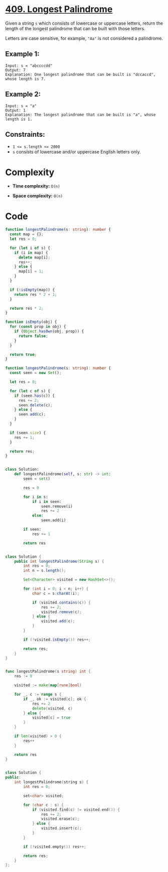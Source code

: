 # [409. Longest Palindrome](https://leetcode.com/problems/longest-palindrome/description/?envType=daily-question&envId=2024-06-04)

Given a string `s` which consists of lowercase or uppercase letters, return the length of the longest palindrome that can be built with those letters.

Letters are case sensitive, for example, `"Aa"` is not considered a palindrome.

## Example 1:

```
Input: s = "abccccdd"
Output: 7
Explanation: One longest palindrome that can be built is "dccaccd", whose length is 7.
```

## Example 2:

```
Input: s = "a"
Output: 1
Explanation: The longest palindrome that can be built is "a", whose length is 1.
```

## Constraints:

- `1 <= s.length <= 2000`
- `s` consists of lowercase and/or uppercase English letters only.

# Complexity

- **Time complexity:**
  `O(n)`

- **Space complexity:**
  `O(n)`

# Code

```ts
function longestPalindrome(s: string): number {
  const map = {};
  let res = 0;

  for (let i of s) {
    if (i in map) {
      delete map[i];
      res++;
    } else {
      map[i] = 1;
    }
  }

  if (!isEmpty(map)) {
    return res * 2 + 1;
  }

  return res * 2;
}

function isEmpty(obj) {
  for (const prop in obj) {
    if (Object.hasOwn(obj, prop)) {
      return false;
    }
  }

  return true;
}
```

```ts
function longestPalindrome(s: string): number {
  const seen = new Set();

  let res = 0;

  for (let c of s) {
    if (seen.has(c)) {
      res += 2;
      seen.delete(c);
    } else {
      seen.add(c);
    }
  }

  if (seen.size) {
    res += 1;
  }

  return res;
}
```

```python

class Solution:
    def longestPalindrome(self, s: str) -> int:
        seen = set()

        res = 0

        for i in s:
            if i in seen:
                seen.remove(i)
                res += 2
            else:
                seen.add(i)

        if seen:
            res += 1

        return res

```

```java

class Solution {
    public int longestPalindrome(String s) {
        int res = 0;
        int n = s.length();

        Set<Character> visited = new HashSet<>();

        for (int i = 0; i < n; i++) {
            char c = s.charAt(i);

            if (visited.contains(c)) {
                res += 2;
                visited.remove(c);
            } else {
                visited.add(c);
            }
        }

        if (!visited.isEmpty()) res++;

        return res;
    }
}

```

```go

func longestPalindrome(s string) int {
	res := 0

	visited := make(map[rune]bool)

	for _, c := range s {
		if _, ok := visited[c]; ok {
			res += 2
			delete(visited, c)
		} else {
			visited[c] = true
		}
	}

	if len(visited) > 0 {
		res++
	}

	return res
}

```

```cpp

class Solution {
public:
    int longestPalindrome(string s) {
        int res = 0;

        set<char> visited;

        for (char c : s) {
            if (visited.find(c) != visited.end()) {
                res += 2;
                visited.erase(c);
            } else {
                visited.insert(c);
            }
        }

        if (!visited.empty()) res++;

        return res;
    }
};

```
